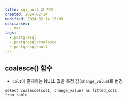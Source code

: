 ```yaml
---
title: sql_null 값 처리
created: 2024-02-14
modified: 2024-02-14 13:09
cssclasses:
  - max
tags:
  - postgresql
  - postgresql/coalesce
  - postgresql/null
---
```

## coalesce() 함수
- `col1`에 존재하는 NULL 값을 특정 값(`change_value`)로 변경

```postgresql
select coalesce(col1, change_value) as fitted_col1 
from table
```
